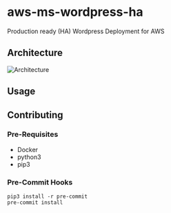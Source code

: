 # aws-ms-wordpress-ha
Production ready (HA) Wordpress Deployment for AWS

## Architecture
![Architecture](https://www.lucidchart.com/publicSegments/view/460a92be-5c10-49c2-bbae-f2811c081918/image.png)

## Usage

## Contributing

### Pre-Requisites
- Docker
- python3
- pip3


### Pre-Commit Hooks
```
pip3 install -r pre-commit
pre-commit install
```
